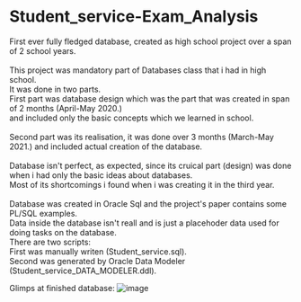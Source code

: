 # Student_service-Exam_Analysis
First ever fully fledged database, created as high school project over a span of 2 school years.\
\
This project was mandatory part of Databases class that i had in high school.\
It was done in two parts.\
First part was database design which was the part that was created in span of 2 months (April-May 2020.)\
and included only the basic concepts which we learned in school.\
\
Second part was its realisation, it was done over 3 months (March-May 2021.) and included actual creation of the database.\
\
Database isn't perfect, as expected, since its cruical part (design) was done when i had only the basic ideas about databases.\
Most of its shortcomings i found when i was creating it in the third year.\
\
Database was created in Oracle Sql and the project's paper contains some PL/SQL examples.
\
Data inside the database isn't reall and is just a placehoder data used for doing tasks on the database.\
There are two scripts:\
First was manually writen (Student_service.sql).\
Second was generated by Oracle Data Modeler (Student_service_DATA_MODELER.ddl).

Glimps at finished database:
![image](https://user-images.githubusercontent.com/46499482/120550124-be797700-c3f4-11eb-8d1c-2d3528000a09.png)

